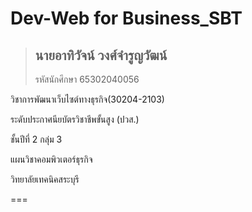 # Dev-Web for Business_SBT    

>## นายอาทิวัจน์ วงศ์จำรูญวัฒน์ 
> รหัสนักศึกษา 65302040056


วิชาการพัฒนาเว็บไซต์ทางธุรกิจ(30204-2103)

ระดับประกาศนียบัตรวิชาชีพขั้นสูง (ปวส.)

ชั้นปีที่ 2 กลุ่ม 3

แผนวิชาคอมพิวเตอร์ธุรกิจ

วิทยาลัยเทคนิคสระบุรี

===
